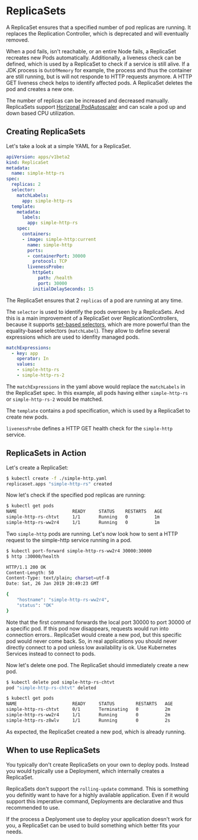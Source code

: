 # ReplicaSets

A ReplicaSet ensures that a specified number of pod replicas are running. It
replaces the Replication Controller, which is deprecated and will eventually
removed.

When a pod fails, isn't reachable, or an entire Node fails, a ReplicaSet
recreates new Pods automatically. Additionally, a liveness check can be defined,
which is used by a ReplicaSet to check if a service is still alive. If a JDK process
is `OutOfMemory` for example, the process and thus the container are still running,
but is will not responde to HTTP requests anymore. A HTTP GET liveness check helps to
identify affected pods. A ReplicaSet deletes the pod and creates a new one.

The number of replicas can be increased and decreased manually. ReplicaSets
support [Horizonal
PodAutoscaler](https://kubernetes.io/docs/tasks/run-application/horizontal-pod-autoscale/)
and can scale a pod up and down based CPU utilization.

## Creating ReplicaSets

Let's take a look at a simple YAML for a ReplicaSet.

```yaml
apiVersion: apps/v1beta2
kind: ReplicaSet
metadata:
  name: simple-http-rs
spec:
  replicas: 2
  selector:
    matchLabels:
      app: simple-http-rs
  template:
    metadata:
      labels:
        app: simple-http-rs 
    spec:
      containers:
      - image: simple-http:current
        name: simple-http
        ports:
        - containerPort: 30000
          protocol: TCP
        livenessProbe:
          httpGet:
            path: /health
            port: 30000
          initialDelaySeconds: 15
```

The ReplicaSet ensures that 2 `replicas` of a pod are running at any time.

The `selector` is used to identify the pods overseen by a ReplicaSets. And this
is a main improvement of a ReplicaSet over ReplicationControllers, because it
supports [set-based
selectors](https://kubernetes.io/docs/concepts/overview/working-with-objects/labels/#resources-that-support-set-based-requirements),
which are more powerful than the equality-based selectors (`matchLabel`).
They allow to define several expressions which are used to idenfity managed pods.
 
```yaml
matchExpressions:
  - key: app
    operator: In
    values:
    - simple-http-rs
    - simple-http-rs-2
```

The `matchExpressions` in the yaml above would replace the `matchLabels` in the
ReplicaSet spec. In this example, all pods having either `simple-http-rs` or
`simple-http-rs-2` would be matched.

The `template` contains a pod specification, which is used by a ReplicaSet to
create new pods.

`livenessProbe` defines a HTTP GET health check for the `simple-http` service.

## ReplicaSets in Action

Let's create a ReplicaSet:

```bash
$ kubectl create -f ./simple-http.yaml
replicaset.apps "simple-http-rs" created
```

Now let's check if the specified pod replicas are running:

```bash
$ kubectl get pods
NAME                     READY     STATUS    RESTARTS   AGE
simple-http-rs-chtvt     1/1       Running   0          1m
simple-http-rs-ww2r4     1/1       Running   0          1m
```

Two `simple-http` pods are running. Let's now look how to sent a HTTP request
to the simple-http service running in a pod.

```bash
$ kubectl port-forward simple-http-rs-ww2r4 30000:30000
$ http :30000/health

HTTP/1.1 200 OK
Content-Length: 50
Content-Type: text/plain; charset=utf-8
Date: Sat, 26 Jan 2019 20:49:23 GMT

{
    "hostname": "simple-http-rs-ww2r4",
    "status": "OK"
}

```

Note that the first command forwards the local port 30000 to port 30000 of a
specific pod. If this pod now disappears, requests would run into connection
errors.. ReplicaSet would create a new pod, but this specific pod would never
come back. So, in real applications you should never directly connect to a pod
unless low availability is ok. Use Kubernetes Services instead to connect to
pods.

Now let's delete one pod. The ReplicaSet should immediately create a new pod.

```bash
$ kubectl delete pod simple-http-rs-chtvt
pod "simple-http-rs-chtvt" deleted

$ kubectl get pods
NAME                     READY     STATUS        RESTARTS   AGE
simple-http-rs-chtvt     0/1       Terminating   0          2m
simple-http-rs-ww2r4     1/1       Running       0          2m
simple-http-rs-z8wlv     1/1       Running       0          2s
```

As expected, the ReplicaSet created a new pod, which is already running.

## When to use ReplicaSets

You typically don't create ReplicaSets on your own to deploy pods.
Instead you would typically use a Deployment, which internally creates a
ReplicaSet.

ReplicaSets don't support the `rolling-update` command. This is something you
definitly want to have for a highly available application. Even if it would
support this imperative command, Deployments are declarative and thus
recommended to use.

If the process a Deplyoment use to deploy your application doesn't work for
you, a ReplicaSet can be used to build something which better fits your needs.


